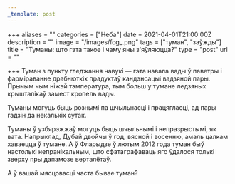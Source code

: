 ```yaml
---
_template: post
---
```



+++
aliases = ""
categories = ["Неба"]
date = 2021-04-01T21:00:00Z
description = ""
image = "/images/fog_.png"
tags = ["туман", "заўжды"]
title = "Туманы: што гэта такое і чаму яны з'яўляюцца?"
type = "post"
url = ""

+++
Туман з пункту гледжання навукі — гэта навала вады ў паветры і фарміраванне драбнюткіх прадуктаў кандэнсацыі вадзяной пары. Прычым чым ніжэй тэмпература, тым больш у тумане ледзяных крышталікаў замест кропель вады.  
  
Туманы могуць быць рознымі па шчыльнасці і працягласці, ад пары гадзін да некалькіх сутак.  
  
Туманы ў узбярэжжаў могуць быць шчыльнымі і непразрыстымі, як вата. Напрыклад, Дубай двойчы ў год, вясной і восенню, амаль цалкам хаваецца ў тумане. А ў Фларыдзе ў лютым 2012 года туман быў настолькі непранікальным, што сфатаграфаваць яго ўдалося толькі зверху пры дапамозе верталётаў.  
  
А ў вашай мясцовасці часта бывае туман?
